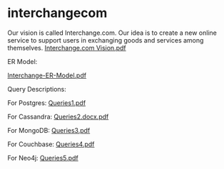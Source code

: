 # interchangecom
Our vision is called Interchange.com. Our idea is to create a new online service to support users in exchanging goods and services among themselves.
[Interchange.com Vision.pdf](https://github.com/cememirsenyurt/interchangecomPostgres/files/12811986/Interchange.com.Vision.pdf)

ER Model:

[Interchange-ER-Model.pdf](https://github.com/cememirsenyurt/interchangecomPostgres/files/12811988/Interchange-ER-Model.pdf)

Query Descriptions:

For Postgres:
[Queries1.pdf](https://github.com/cememirsenyurt/interchangecom/files/12812313/Queries1.pdf)

For Cassandra:
[Queries2.docx.pdf](https://github.com/cememirsenyurt/interchangecom/files/12812315/Queries2.docx.pdf)

For MongoDB:
[Queries3.pdf](https://github.com/cememirsenyurt/interchangecom/files/12812319/Queries3.pdf)

For Couchbase:
[Queries4.pdf](https://github.com/cememirsenyurt/interchangecom/files/12812332/Queries4.pdf)

For Neo4j: 
[Queries5.pdf](https://github.com/cememirsenyurt/interchangecom/files/12812399/Queries5.pdf)
